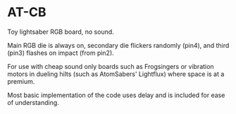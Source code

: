 # AT-CB
Toy lightsaber RGB board, no sound.

Main RGB die is always on, secondary die flickers randomly (pin4), and third (pin3) flashes on impact (from pin2).

For use with cheap sound only boards such as Frogsingers or vibration motors in dueling hilts (such as AtomSabers' Lightflux) where space is at a premium.

Most basic implementation of the code uses delay and is included for ease of understanding.
